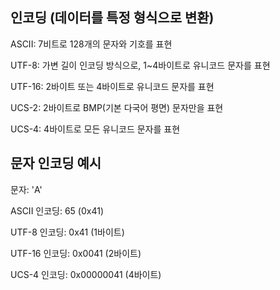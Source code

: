 ## 인코딩 (데이터를 특정 형식으로 변환)

ASCII: 7비트로 128개의 문자와 기호를 표현

UTF-8: 가변 길이 인코딩 방식으로, 1~4바이트로 유니코드 문자를 표현

UTF-16: 2바이트 또는 4바이트로 유니코드 문자를 표현

UCS-2: 2바이트로 BMP(기본 다국어 평면) 문자만을 표현

UCS-4: 4바이트로 모든 유니코드 문자를 표현


## 문자 인코딩 예시
문자: 'A'

ASCII 인코딩: 65 (0x41)

UTF-8 인코딩: 0x41 (1바이트)

UTF-16 인코딩: 0x0041 (2바이트)

UCS-4 인코딩: 0x00000041 (4바이트)
